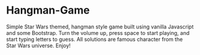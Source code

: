 # Hangman-Game

Simple Star Wars themed, hangman style game built using vanilla Javascript and some Bootstrap. 
Turn the volume up, press space to start playing, and start typing letters to guess. 
All solutions are famous character from the Star Wars universe. Enjoy!

